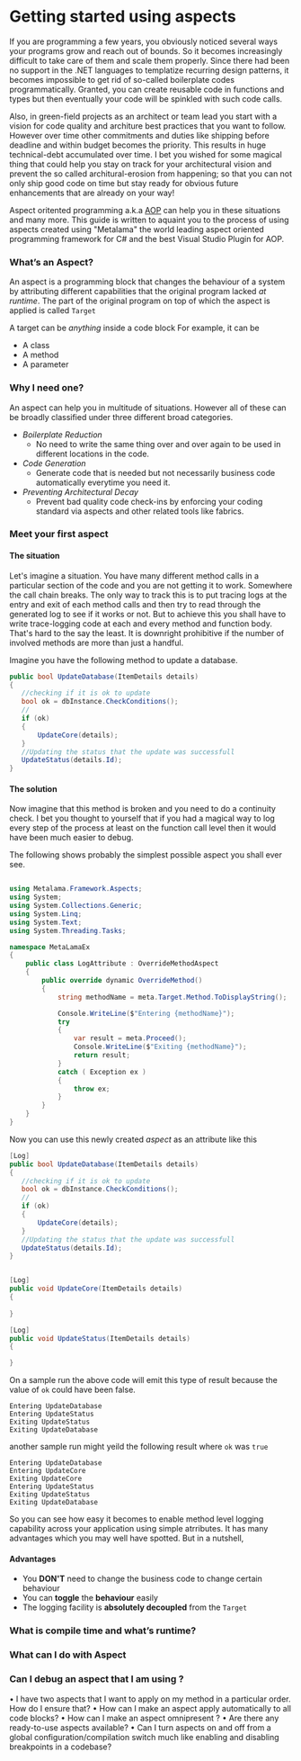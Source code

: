 # Getting started using aspects
If you are programming a few years, you obviously noticed several ways your 
programs grow and reach out of bounds. So it becomes increasingly difficult to 
take care of them and scale them properly. Since there had been no support in the .NET languages to templatize recurring design patterns, it becomes impossible to get rid of so-called boilerplate codes programmatically. 
Granted, you can create reusable code in functions and types but then eventually your 
code will be spinkled with such code calls. 

Also, in green-field projects as an architect or team lead you start with a vision for code quality and architure best practices that you want to follow. However over time other commitments and duties like shipping before deadline and within budget becomes the priority. This results in huge technical-debt accumulated over time. I bet you wished for some magical thing that could help you stay on track for your architectural vision and prevent the so called architural-erosion from happening; so that you can not only ship good code on time but stay ready for obvious future enhancements that are already on your way! 

Aspect oritented programming a.k.a [AOP](https://en.wikipedia.org/wiki/Aspect-oriented_programming) can help you in these situations and many more. This guide is written to aquaint you to the process of using aspects created using "Metalama" the world leading aspect oriented programming framework for C# and the best Visual Studio Plugin for 
AOP. 



### What’s an Aspect? 
An aspect is a programming block that changes the behaviour of a system by attributing different capabilities that the original program lacked _at runtime_. The part of the original program on top of which the aspect is applied is called `Target`

A target can be *anything* inside a code block
For example, it can be 

* A class 
* A method 
* A parameter 


### Why I need one? 
An aspect can help you in multitude of situations. However all of these can be broadly classified under three different broad categories. 

* _Boilerplate Reduction_ 
     * No need to write the same thing over and over again to be used in different locations in the code. 
* _Code Generation_ 
     * Generate code that is needed but not necessarily business code automatically
	 everytime you need it.
* _Preventing Architectural Decay_
    * Prevent bad quality code check-ins by enforcing your coding standard via aspects 
	and other related tools like fabrics. 

### Meet your first aspect 

#### The situation 
Let's imagine a situation. You have many different method calls in a particular section of the code and you are not getting it to work. Somewhere the call chain breaks. The only way to track this is to put tracing logs at the entry and exit of each method calls and then try to read through the generated log to see if it works or not. But to achieve this you shall have to write trace-logging code at each and every method and function body. That's hard to the say the least. It is downright prohibitive if the number of involved methods are more than just a handful. 

Imagine you have the following method to update a database. 

```csharp
public bool UpdateDatabase(ItemDetails details)
{
   //checking if it is ok to update 
   bool ok = dbInstance.CheckConditions();
   //
   if (ok)
   {
	   UpdateCore(details);
   }
   //Updating the status that the update was successfull 
   UpdateStatus(details.Id);
}

```

#### The solution 
Now imagine that this method is broken and you need to do a continuity check. I bet you thought to yourself that if you had a magical way to log every step of the process at least on the function call level then it would have been much easier to debug. 


The following shows probably the simplest possible aspect you shall ever see. 

```csharp

using Metalama.Framework.Aspects;
using System;
using System.Collections.Generic;
using System.Linq;
using System.Text;
using System.Threading.Tasks;

namespace MetaLamaEx
{
    public class LogAttribute : OverrideMethodAspect
    {
        public override dynamic OverrideMethod()
        {
            string methodName = meta.Target.Method.ToDisplayString();

            Console.WriteLine($"Entering {methodName}");
            try
            {
                var result = meta.Proceed();
                Console.WriteLine($"Exiting {methodName}");
                return result;
            }
            catch ( Exception ex )
            {
                throw ex;
            }
        }
    }
}

```
Now you can use this newly created _aspect_ as an attribute like this 


```csharp
[Log]
public bool UpdateDatabase(ItemDetails details)
{
   //checking if it is ok to update 
   bool ok = dbInstance.CheckConditions();
   //
   if (ok)
   {
	   UpdateCore(details);
   }
   //Updating the status that the update was successfull 
   UpdateStatus(details.Id);
}


[Log]
public void UpdateCore(ItemDetails details)
{ 
   
}

[Log]
public void UpdateStatus(ItemDetails details)
{ 

}


```

On a sample run the above code will emit this type of result 
because the value of `ok` could have been false. 

```
Entering UpdateDatabase
Entering UpdateStatus 
Exiting UpdateStatus
Exiting UpdateDatabase
```

another sample run might yeild the following result where `ok` was `true`

```
Entering UpdateDatabase
Entering UpdateCore
Exiting UpdateCore
Entering UpdateStatus 
Exiting UpdateStatus
Exiting UpdateDatabase
```

So you can see how easy it becomes to enable method level logging capability 
across your application using simple atrributes. It has many advantages which you may well have spotted. But in a nutshell,

#### Advantages 

- You **DON'T**  need to change the business code to change certain behaviour 
- You can **toggle** the **behaviour** easily 
- The logging facility is **absolutely decoupled** from the `Target` 




### What is compile time and what’s runtime?
###	What can I do with Aspect 

### Can I debug an aspect that I am using ?
•	I have two aspects that I want to apply on my method in a particular order. How do I ensure that?
•	How can I make an aspect apply automatically to all code blocks?
•	How can I make an aspect omnipresent ?
•	Are there any ready-to-use aspects available?
•	Can I turn aspects on and off from a global configuration/compilation switch much like enabling and disabling breakpoints in a codebase?

